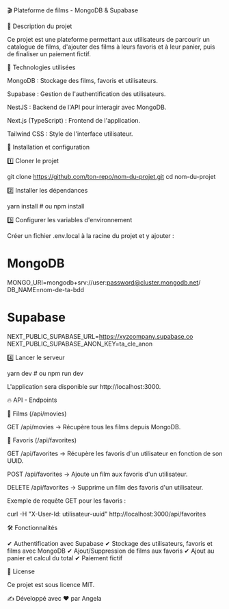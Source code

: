 🎬 Plateforme de films - MongoDB & Supabase

📌 Description du projet

Ce projet est une plateforme permettant aux utilisateurs de parcourir un catalogue de films, d'ajouter des films à leurs favoris et à leur panier, puis de finaliser un paiement fictif.

🚀 Technologies utilisées

MongoDB : Stockage des films, favoris et utilisateurs.

Supabase : Gestion de l'authentification des utilisateurs.

NestJS : Backend de l'API pour interagir avec MongoDB.

Next.js (TypeScript) : Frontend de l'application.

Tailwind CSS : Style de l'interface utilisateur.

📁 Installation et configuration

1️⃣ Cloner le projet

git clone https://github.com/ton-repo/nom-du-projet.git
cd nom-du-projet

2️⃣ Installer les dépendances

yarn install  # ou npm install

3️⃣ Configurer les variables d'environnement

Créer un fichier .env.local à la racine du projet et y ajouter :

# MongoDB
MONGO_URI=mongodb+srv://user:password@cluster.mongodb.net/
DB_NAME=nom-de-ta-bdd

# Supabase
NEXT_PUBLIC_SUPABASE_URL=https://xyzcompany.supabase.co
NEXT_PUBLIC_SUPABASE_ANON_KEY=ta_cle_anon

4️⃣ Lancer le serveur

yarn dev  # ou npm run dev

L'application sera disponible sur http://localhost:3000.

🔥 API - Endpoints

📌 Films (/api/movies)

GET /api/movies → Récupère tous les films depuis MongoDB.

📌 Favoris (/api/favorites)

GET /api/favorites → Récupère les favoris d'un utilisateur en fonction de son UUID.

POST /api/favorites → Ajoute un film aux favoris d'un utilisateur.

DELETE /api/favorites → Supprime un film des favoris d'un utilisateur.

Exemple de requête GET pour les favoris :

curl -H "X-User-Id: utilisateur-uuid" http://localhost:3000/api/favorites

🛠 Fonctionnalités

✔ Authentification avec Supabase
✔ Stockage des utilisateurs, favoris et films avec MongoDB
✔ Ajout/Suppression de films aux favoris
✔ Ajout au panier et calcul du total
✔ Paiement fictif

📜 License

Ce projet est sous licence MIT.

✍ Développé avec ❤️ par Angela
